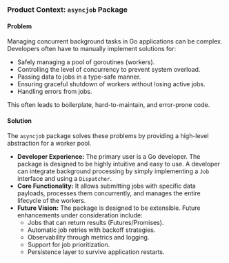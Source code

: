 ### Product Context: `asyncjob` Package

#### Problem

Managing concurrent background tasks in Go applications can be complex. Developers often have to manually implement solutions for:

- Safely managing a pool of goroutines (workers).
- Controlling the level of concurrency to prevent system overload.
- Passing data to jobs in a type-safe manner.
- Ensuring graceful shutdown of workers without losing active jobs.
- Handling errors from jobs.

This often leads to boilerplate, hard-to-maintain, and error-prone code.

#### Solution

The `asyncjob` package solves these problems by providing a high-level abstraction for a worker pool.

- **Developer Experience:** The primary user is a Go developer. The package is designed to be highly intuitive and easy to use. A developer can integrate background processing by simply implementing a `Job` interface and using a `Dispatcher`.
- **Core Functionality:** It allows submitting jobs with specific data payloads, processes them concurrently, and manages the entire lifecycle of the workers.
- **Future Vision:** The package is designed to be extensible. Future enhancements under consideration include:
  - Jobs that can return results (Futures/Promises).
  - Automatic job retries with backoff strategies.
  - Observability through metrics and logging.
  - Support for job prioritization.
  - Persistence layer to survive application restarts.

